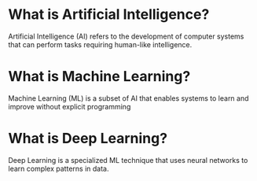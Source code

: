 # What is Artificial Intelligence?
Artificial Intelligence (AI) refers to the development of computer systems that can perform tasks requiring human-like intelligence.
# What is Machine Learning?
Machine Learning (ML) is a subset of AI that enables systems to learn and improve without explicit programming
# What is Deep Learning?
Deep Learning is a specialized ML technique that uses neural networks to learn complex patterns in data.
